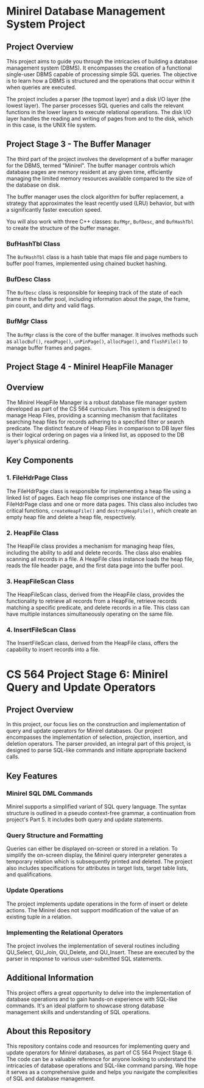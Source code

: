 # Minirel Database Management System Project

## Project Overview

This project aims to guide you through the intricacies of building a database management system (DBMS). It encompasses the creation of a functional single-user DBMS capable of processing simple SQL queries. The objective is to learn how a DBMS is structured and the operations that occur within it when queries are executed.

The project includes a parser (the topmost layer) and a disk I/O layer (the lowest layer). The parser processes SQL queries and calls the relevant functions in the lower layers to execute relational operations. The disk I/O layer handles the reading and writing of pages from and to the disk, which in this case, is the UNIX file system.

## Project Stage 3 - The Buffer Manager

The third part of the project involves the development of a buffer manager for the DBMS, termed "Minirel". The buffer manager controls which database pages are memory resident at any given time, efficiently managing the limited memory resources available compared to the size of the database on disk.

The buffer manager uses the clock algorithm for buffer replacement, a strategy that approximates the least recently used (LRU) behavior, but with a significantly faster execution speed.

You will also work with three C++ classes: `BufMgr`, `BufDesc`, and `BufHashTbl` to create the structure of the buffer manager.

### BufHashTbl Class

The `BufHashTbl` class is a hash table that maps file and page numbers to buffer pool frames, implemented using chained bucket hashing.

### BufDesc Class

The `BufDesc` class is responsible for keeping track of the state of each frame in the buffer pool, including information about the page, the frame, pin count, and dirty and valid flags.

### BufMgr Class

The `BufMgr` class is the core of the buffer manager. It involves methods such as `allocBuf()`, `readPage()`, `unPinPage()`, `allocPage()`, and `flushFile()` to manage buffer frames and pages.

## Project Stage 4 - Minirel HeapFile Manager

## Overview
The Minirel HeapFile Manager is a robust database file manager system developed as part of the CS 564 curriculum. This system is designed to manage Heap Files, providing a scanning mechanism that facilitates searching heap files for records adhering to a specified filter or search predicate. The distinct feature of Heap Files in comparison to DB layer files is their logical ordering on pages via a linked list, as opposed to the DB layer's physical ordering.

## Key Components

### 1. FileHdrPage Class
The FileHdrPage class is responsible for implementing a heap file using a linked list of pages. Each heap file comprises one instance of the FileHdrPage class and one or more data pages. This class also includes two critical functions, `createHeapFile()` and `destroyHeapFile()`, which create an empty heap file and delete a heap file, respectively.

### 2. HeapFile Class
The HeapFile class provides a mechanism for managing heap files, including the ability to add and delete records. The class also enables scanning all records in a file. A HeapFile class instance loads the heap file, reads the file header page, and the first data page into the buffer pool.

### 3. HeapFileScan Class
The HeapFileScan class, derived from the HeapFile class, provides the functionality to retrieve all records from a HeapFile, retrieve records matching a specific predicate, and delete records in a file. This class can have multiple instances simultaneously operating on the same file.

### 4. InsertFileScan Class
The InsertFileScan class, derived from the HeapFile class, offers the capability to insert records into a file.

# CS 564 Project Stage 6: Minirel Query and Update Operators

## Project Overview

In this project, our focus lies on the construction and implementation of query and update operators for Minirel databases. Our project encompasses the implementation of selection, projection, insertion, and deletion operators. The parser provided, an integral part of this project, is designed to parse SQL-like commands and initiate appropriate backend calls.

## Key Features

### Minirel SQL DML Commands

Minirel supports a simplified variant of SQL query language. The syntax structure is outlined in a pseudo context-free grammar, a continuation from project's Part 5. It includes both query and update statements.

### Query Structure and Formatting

Queries can either be displayed on-screen or stored in a relation. To simplify the on-screen display, the Minirel query interpreter generates a temporary relation which is subsequently printed and deleted. The project also includes specifications for attributes in target lists, target table lists, and qualifications.

### Update Operations

The project implements update operations in the form of insert or delete actions. The Minirel does not support modification of the value of an existing tuple in a relation.

### Implementing the Relational Operators

The project involves the implementation of several routines including QU_Select, QU_Join, QU_Delete, and QU_Insert. These are executed by the parser in response to various user-submitted SQL statements.

## Additional Information

This project offers a great opportunity to delve into the implementation of database operations and to gain hands-on experience with SQL-like commands. It's an ideal platform to showcase strong database management skills and understanding of SQL operations.

## About this Repository

This repository contains code and resources for implementing query and update operators for Minirel databases, as part of CS 564 Project Stage 6. The code can be a valuable reference for anyone looking to understand the intricacies of database operations and SQL-like command parsing. We hope it serves as a comprehensive guide and helps you navigate the complexities of SQL and database management.
